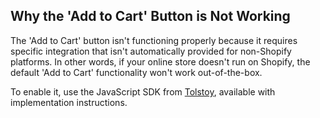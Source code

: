 ## Why the 'Add to Cart' Button is Not Working

The 'Add to Cart' button isn't functioning properly because it requires specific integration that isn't automatically provided for non-Shopify platforms. In other words, if your online store doesn't run on Shopify, the default 'Add to Cart' functionality won't work out-of-the-box.

To enable it, use the JavaScript SDK from [Tolstoy](https://developers.gotolstoy.com/javascript-sdk/subscriptions#add-to-cart), available with implementation instructions.
